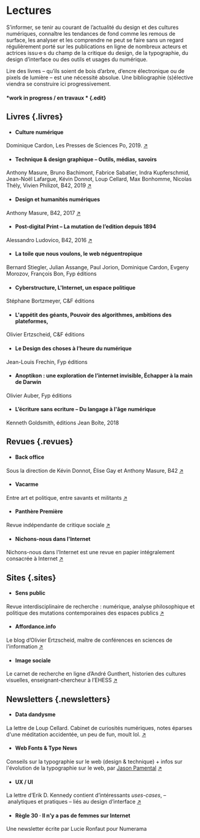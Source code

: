 # Lectures

S’informer, se tenir au courant de l’actualité du design et des cultures numériques, connaître les tendances de fond comme les remous de surface, les analyser et les comprendre ne peut se faire sans un regard régulièrement porté sur les publications en ligne de nombreux acteurs et actrices issu·e·s du champ de la critique du design, de la typographie, du design d’interface ou des outils et usages du numérique.

Lire des livres – qu’ils soient de bois d’arbre, d’encre électronique ou de pixels de lumière – est une nécessité absolue. Une bibliographie (s)élective viendra se construire ici progressivement.

#### *work in progress / en travaux * {.edit}

## Livres {.livres}

<div class="gridlist" markdown="1">

* #### Culture numérique
Dominique Cardon, Les Presses de Sciences Po, 2019. [↗](http://www.pressesdesciencespo.fr/fr/book/?GCOI=27246100540390)


* #### Technique & design graphique – Outils, médias, savoirs
Anthony Masure, Bruno Bachimont, Fabrice Sabatier, Indra Kupferschmid, Jean-Noël Lafargue, Kévin Donnot, Loup Cellard, Max Bonhomme, Nicolas Thély, Vivien Philizot, B42, 2019 [↗](https://editions-b42.com/produit/technique-design-graphique/)

* #### Design et humanités numériques
Anthony Masure, B42, 2017 [↗](https://editions-b42.com/produit/design-et-humanites-numeriques/)

* #### Post-digital Print   – La mutation de l’edition depuis 1894
Alessandro Ludovico, B42, 2016 [↗](https://editions-b42.com/produit/post-digital-print/)

* #### La toile que nous voulons, le web néguentropique
Bernard Stiegler, Julian Assange, Paul Jorion, Dominique Cardon, Evgeny Morozov, François Bon, Fyp éditions

* #### Cyberstructure, L'Internet, un espace politique
Stéphane Bortzmeyer, C&F éditions

* #### L'appétit des géants, Pouvoir des algorithmes, ambitions des plateformes, 
Olivier Ertzscheid, C&F éditions

* #### Le Design des choses à l’heure du numérique 
Jean-Louis Frechin, Fyp éditions

* #### Anoptikon : une exploration de l’internet invisible, Échapper à la main de Darwin 
Olivier Auber, Fyp éditions

* #### L’écriture sans ecriture – Du langage à l'âge numérique 
Kenneth Goldsmith, éditions Jean Boîte, 2018

</div>

## Revues {.revues}

<div class="gridlist" markdown="1">

* #### Back office
Sous la direction de Kévin Donnot, Élise Gay et Anthony Masure, B42 [↗](https://editions-b42.com/revues/back-office/)

* #### Vacarme
Entre art et politique, entre savants et militants [↗](https://vacarme.org/)

* #### Panthère Première
Revue indépendante de critique sociale [↗](https://pantherepremiere.org/)

* #### Nichons-nous dans l'Internet
Nichons-nous dans l'Internet est une revue en papier intégralement consacrée à Internet [↗](http://nichonsnousdanslinternet.fr/)

</div>


## Sites {.sites}

<div class="gridlist" markdown="1">

* #### Sens public
Revue interdisciplinaire de recherche : numérique, analyse philosophique et politique des mutations contemporaines des espaces publics [↗](https://sens-public.org)

* #### Affordance.info
Le blog d’Olivier Ertzscheid, maître de conférences en sciences de l'information [↗](https://www.affordance.info)

* #### Image sociale
Le carnet de recherche en ligne d’André Gunthert, historien des cultures visuelles, enseignant-chercheur à l’EHESS [↗](https://imagesociale.fr)
</div>


## Newsletters {.newsletters}

<div class="gridlist" markdown="1">

* #### Data dandysme
La lettre de Loup Cellard. Cabinet de curiosités numériques, notes éparses d'une méditation accidentée, un peu de fun, moult lol. [↗](https://tinyletter.com/loupcellard/)

* #### Web Fonts & Type News
Conseils sur la typographie sur le web (design & technique) + infos sur l'évolution de la typographie sur le web, par [Jason Pamental](https://rwt.io/) [↗](https://rwt.io/newsletter)

* #### UX / UI
La lettre d’Erik D. Kennedy contient d’intéressants *uses-cases*, – analytiques et pratiques – liés au design d’interface  [↗](https://learnui.design/)

* #### Règle 30 · Il n’y a pas de femmes sur Internet
Une newsletter écrite par Lucie Ronfaut pour Numerama
</div>
